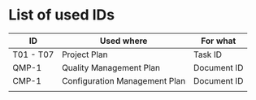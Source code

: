 <h1>List of used IDs</h1>

| ID | Used where | For what |
| -- | ---------- | -------- |
| T01 - T07 | Project Plan | Task ID |
| QMP-1 | Quality Management Plan | Document ID |
| CMP-1 | Configuration Management Plan | Document ID |
|  |  |  |
